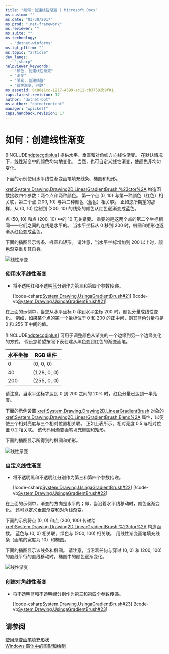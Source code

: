 ```yaml
---
title: "如何：创建线性渐变 | Microsoft Docs"
ms.custom: ""
ms.date: "03/30/2017"
ms.prod: ".net-framework"
ms.reviewer: ""
ms.suite: ""
ms.technology: 
  - "dotnet-winforms"
ms.tgt_pltfrm: ""
ms.topic: "article"
dev_langs: 
  - "jsharp"
helpviewer_keywords: 
  - "颜色, 创建线性渐变"
  - "渐变"
  - "渐变, 创建线性"
  - "线性渐变, 创建"
ms.assetid: 6c88e1cc-1217-4399-ac12-cb37592b9f01
caps.latest.revision: 17
author: "dotnet-bot"
ms.author: "dotnetcontent"
manager: "wpickett"
caps.handback.revision: 17
---
```

# 如何：创建线性渐变
[!INCLUDE[ndptecgdiplus](../../../../includes/ndptecgdiplus-md.md)] 提供水平、垂直和对角线方向线性渐变。  在默认情况下，线性渐变中的颜色均匀地变化。  当然，也可自定义线性渐变，使颜色非均匀变化。  
  
 下面的示例使用水平线性渐变画笔填充线条、椭圆和矩形。  
  
 <xref:System.Drawing.Drawing2D.LinearGradientBrush.%23ctor%2A> 构造函数接收四个参数：两个点和两种颜色。  第一个点 \(0, 10\) 与第一种颜色（红色）相关联，第二个点 \(200, 10\) 与第二种颜色（蓝色）相关联。  正如您所期望的那样，从 \(0, 10\) 绘制到 \(200, 10\) 的线条的颜色从红色逐渐变成蓝色。  
  
 点 \(50, 10\) 和点 \(200, 10\) 中的 10 无关紧要。  重要的是这两个点的第二个坐标相同——它们之间的连线是水平的。  当水平坐标从 0 移到 200 时，椭圆和矩形也逐渐从红色变成蓝色。  
  
 下面的插图显示线条、椭圆和矩形。  请注意，当水平坐标增加到 200 以上时，颜色渐变重复其自身。  
  
 ![线性渐变](../../../../docs/framework/winforms/advanced/media/cslineargradient1.png "cslineargradient1")  
  
### 使用水平线性渐变  
  
-   将不透明红和不透明蓝分别作为第三和第四个参数传递。  
  
     [!code-csharp[System.Drawing.UsingaGradientBrush#21](../../../../samples/snippets/csharp/VS_Snippets_Winforms/System.Drawing.UsingaGradientBrush/CS/Class1.cs#21)]
     [!code-vb[System.Drawing.UsingaGradientBrush#21](../../../../samples/snippets/visualbasic/VS_Snippets_Winforms/System.Drawing.UsingaGradientBrush/VB/Class1.vb#21)]  
  
 在上面的示例中，当您从水平坐标 0 移到水平坐标 200 时，颜色分量成线性变化。  例如，如果某个点的第一个坐标位于 0 和 200 的正中间，则其蓝色分量将是 0 和 255 正中间的值。  
  
 [!INCLUDE[ndptecgdiplus](../../../../includes/ndptecgdiplus-md.md)] 可用于调整颜色从渐变的一个边缘到另一个边缘变化的方式。  假设您希望按照下表创建从黑色变到红色的渐变画笔。  
  
|水平坐标|RGB 组件|  
|----------|------------|  
|0|\(0, 0, 0\)|  
|40|\(128, 0, 0\)|  
|200|\(255, 0, 0\)|  
  
 请注意，当水平坐标才达到 0 到 200 之间的 20% 时，红色分量已达到一半亮度。  
  
 下面的示例设置 <xref:System.Drawing.Drawing2D.LinearGradientBrush> 对象的 <xref:System.Drawing.Drawing2D.LinearGradientBrush.Blend%2A> 属性，以便使三个相对亮度与三个相对位置相关联。  正如上表所示，相对亮度 0.5 与相对位置 0.2 相关联。  该代码用渐变画笔填充椭圆和矩形。  
  
 下面的插图显示所得到的椭圆和矩形。  
  
 ![线性渐变](../../../../docs/framework/winforms/advanced/media/cslineargradient2.png "cslineargradient2")  
  
### 自定义线性渐变  
  
-   将不透明黑和不透明红分别作为第三和第四个参数传递。  
  
     [!code-csharp[System.Drawing.UsingaGradientBrush#22](../../../../samples/snippets/csharp/VS_Snippets_Winforms/System.Drawing.UsingaGradientBrush/CS/Class1.cs#22)]
     [!code-vb[System.Drawing.UsingaGradientBrush#22](../../../../samples/snippets/visualbasic/VS_Snippets_Winforms/System.Drawing.UsingaGradientBrush/VB/Class1.vb#22)]  
  
 在上面的示例中，渐变的方向是水平的；即，当沿着水平线移动时，颜色逐渐变化。  还可以定义垂直渐变和对角线渐变。  
  
 下面的示例将点 \(0, 0\) 和点 \(200, 100\) 传递给 <xref:System.Drawing.Drawing2D.LinearGradientBrush.%23ctor%2A> 构造函数。  蓝色与 \(0, 0\) 相关联，绿色与 \(200, 100\) 相关联。  用线性渐变画笔填充线条（画笔的宽度为 10）和椭圆。  
  
 下面的插图显示该线条和椭圆。  请注意，当沿着任何与穿过 \(0, 0\) 和 \(200, 100\) 的直线平行的直线移动时，椭圆中的颜色逐渐变化。  
  
 ![线性渐变](../../../../docs/framework/winforms/advanced/media/cslineargradient3.png "cslineargradient3")  
  
### 创建对角线性渐变  
  
-   将不透明蓝和不透明绿分别作为第三和第四个参数传递。  
  
     [!code-csharp[System.Drawing.UsingaGradientBrush#23](../../../../samples/snippets/csharp/VS_Snippets_Winforms/System.Drawing.UsingaGradientBrush/CS/Class1.cs#23)]
     [!code-vb[System.Drawing.UsingaGradientBrush#23](../../../../samples/snippets/visualbasic/VS_Snippets_Winforms/System.Drawing.UsingaGradientBrush/VB/Class1.vb#23)]  
  
## 请参阅  
 [使用渐变画笔填充形状](../../../../docs/framework/winforms/advanced/using-a-gradient-brush-to-fill-shapes.md)   
 [Windows 窗体中的图形和绘制](../../../../docs/framework/winforms/advanced/graphics-and-drawing-in-windows-forms.md)